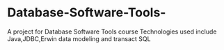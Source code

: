 # Database-Software-Tools-
A project for Database Software Tools course 
Technologies used include Java,JDBC,Erwin data modeling and transact SQL
